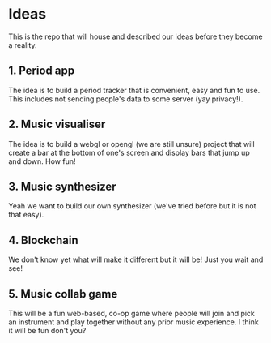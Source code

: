 # Ideas
This is the repo that will house and described our ideas before they become a reality.

## 1. Period app
The idea is to build a period tracker that is convenient, easy and fun to use. This includes not sending people's data to some server (yay privacy!).

## 2. Music visualiser
The idea is to build a webgl or opengl (we are still unsure) project that will create a bar at the bottom of one's screen and display bars that jump up and down. How fun!

## 3. Music synthesizer
Yeah we want to build our own synthesizer (we've tried before but it is not that easy).

## 4. Blockchain
We don't know yet what will make it different but it will be! Just you wait and see!

## 5. Music collab game
This will be a fun web-based, co-op game where people will join and pick an instrument and play together without any prior music experience. I think it will be fun don't you?
